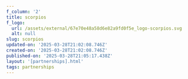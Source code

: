 ```yaml
---
f_column: '2'
title: scorpios
f_logo:
  url: /assets/external/67e70e48a58d6e82a9fd0f5e_logo-scorpios.svg
  alt: null
slug: scorpios
updated-on: '2025-03-28T21:02:08.746Z'
created-on: '2025-03-28T21:02:08.746Z'
published-on: '2025-03-28T21:05:17.438Z'
layout: '[partnerships].html'
tags: partnerships
---
```



